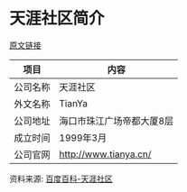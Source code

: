 # 天涯社区简介

[原文链接](https://www.it-this-year.com/2020/04/23/176)

|项目|内容|
|-----|-----|
|公司名称|天涯社区|
|外文名称|TianYa|
|公司地址|海口市珠江广场帝都大厦8层|
|成立时间|1999年3月|
|公司官网|http://www.tianya.cn/|

资料来源: 
[百度百科-天涯社区](https://baike.baidu.com/item/%E5%A4%A9%E6%B6%AF%E7%A4%BE%E5%8C%BA/175677)